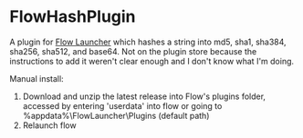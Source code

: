 # FlowHashPlugin
A plugin for [Flow Launcher](https://github.com/Flow-Launcher/Flow.Launcher) which hashes a string into md5, sha1, sha384, sha256, sha512, and base64. Not on the plugin store because the instructions to add it weren't clear enough and I don't know what I'm doing.

Manual install:
1. Download and unzip the latest release into Flow's plugins folder, accessed by entering 'userdata' into flow or going to %appdata%\FlowLauncher\Plugins (default path)
2. Relaunch flow

